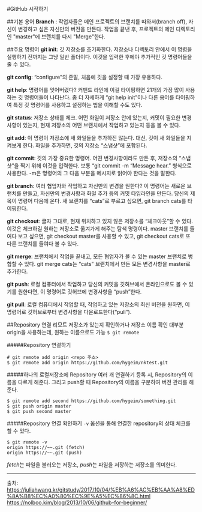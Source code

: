 #GitHub 시작하기

##기본 용어
**Branch** : 작업자들은 메인 프로젝트의 브랜치를 따와서(branch off), 자신이 변경하고 싶은 자신만의 버전을 만든다. 작업을 끝낸 후, 프로젝트의 메인 디렉토리인 "master"에 브랜치를 다시 "Merge"한다.


##주요 명령어
**git init**: 깃 저장소를 초기화한다. 저장소나 디렉토리 안에서 이 명령을 실행하기 전까지는 그냥 일반 폴더이다. 이것을 입력한 후에야 추가적인 깃 명령어들을 줄 수 있다.

**git config**: “configure”의 준말, 처음에 깃을 설정할 때 가장 유용하다.

**git help**: 명령어를 잊어버렸다? 커맨드 라인에 이걸 타이핑하면 21개의 가장 많이 사용하는 깃 명령어들이 나타난다. 좀 더 자세하게 “git help init”이나 다른 용어를 타이핑하여 특정 깃 명령어를 사용하고 설정하는 법을 이해할 수도 있다.

**git status**: 저장소 상태를 체크. 어떤 화일이 저장소 안에 있는지, 커밋이 필요한 변경사항이 있는지, 현재 저장소의 어떤 브랜치에서 작업하고 있는지 등을 볼 수 있다.

**git add**: 이 명령이 저장소에 새 화일들을 추가하진 않는다. 대신, 깃이 새 화일들을 지켜보게 한다. 화일을 추가하면, 깃의 저장소 “스냅샷”에 포함된다.

**git commit**: 깃의 가장 중요한 명령어. 어떤 변경사항이라도 만든 후, 저장소의 “스냅샷”을 찍기 위해 이것을 입력한다. 보통 “git commit -m “Message hear.” 형식으로 사용한다. -m은 명령어의 그 다음 부분을 메시지로 읽어야 한다는 것을 말한다.

**git branch**: 여러 협업자와 작업하고 자신만의 변경을 원한다? 이 명령어는 새로운 브랜치를 만들고, 자신만의 변경사항과 화일 추가 등의 커밋 타임라인을 만든다. 당신의 제목이 명령어 다음에 온다. 새 브랜치를 “cats”로 부르고 싶으면, git branch cats를 타이핑한다.

**git checkout**: 글자 그대로, 현재 위치하고 있지 않은 저장소를 “체크아웃”할 수 있다. 이것은 체크하길 원하는 저장소로 옮겨가게 해주는 탐색 명령이다. master 브랜치를 들여다 보고 싶으면, git checkout master를 사용할 수 있고, git checkout cats로 또 다른 브랜치를 들여다 볼 수 있다.

**git merge**: 브랜치에서 작업을 끝내고, 모든 협업자가 볼 수 있는 master 브랜치로 병합할 수 있다. git merge cats는 “cats” 브랜치에서 만든 모든 변경사항을 master로 추가한다.

**git push**: 로컬 컴퓨터에서 작업하고 당신의 커밋을 깃허브에서 온라인으로도 볼 수 있기를 원한다면, 이 명령어로 깃허브에 변경사항을 “push”한다.

**git pull**: 로컬 컴퓨터에서 작업할 때, 작업하고 있는 저장소의 최신 버전을 원하면, 이 명령어로 깃허브로부터 변경사항을 다운로드한다(“pull”).


##Repository 연결
리모트 저장소가 있는지 확인하거나 저장소 이름 확인
대부분 origin을 사용하는데, 원하는 이름으로도 가능
`$ git remote`

#####Repository 연결하기
```
# git remote add origin <repo 주소>
$ git remote add origin https://github.com/hygeim/nktest.git
```

#####하나의 로컬저장소에 Repository 여러 개 연결하기
등록 시, Repository의 이름을 다르게 해준다. 그리고 push할 때 Repository의 이름을 구분하여 버전 관리를 해준다.
```
$ git remote add second https://github.com/hygeim/something.git
$ git push origin master
$ git push second master
```


#####Repository 연결 확인하기
`-v` 옵션을 통해 연결한 repository의 상태 체크를 할 수 있다.
```
$ git remote -v
origin https://~~.git (fetch)
origin https://~~.git (push)
```
*fetch*는 파일을 불러오는 저장소, *push*는 파일을 저장하는 저장소를 의미한다.



- - -
출처: https://juliahwang.kr/gitstudy/2017/10/04/%EB%A6%AC%EB%AA%A8%ED%8A%B8%EC%A0%80%EC%9E%A5%EC%86%8C.html
https://nolboo.kim/blog/2013/10/06/github-for-beginner/
